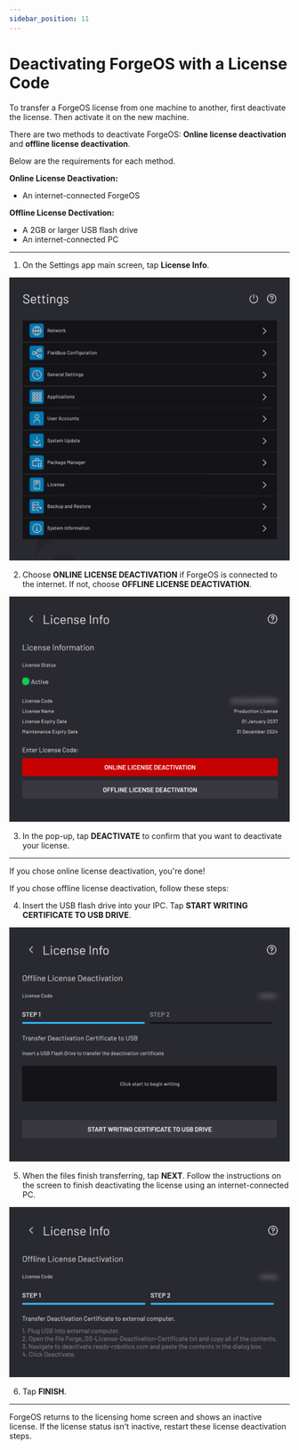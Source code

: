 ```yaml
---
sidebar_position: 11
---
```


# Deactivating ForgeOS with a License Code

To transfer a ForgeOS license from one machine to another, first deactivate the license. Then activate it on the new machine.

There are two methods to deactivate ForgeOS: **Online license deactivation** and **offline license deactivation**.

Below are the requirements for each method.

**Online License Deactivation:**
-   An internet-connected ForgeOS

**Offline License Dectivation:**
-   A 2GB or larger USB flash drive
-   An internet-connected PC

---

1. On the Settings app main screen, tap **License Info**.

![](../Images/Settings/Home.png)

2. Choose **ONLINE LICENSE DEACTIVATION** if ForgeOS is connected to the internet. If not, choose **OFFLINE LICENSE DEACTIVATION**.

![](../Images/Settings/License-Deactivation.png)

3. In the pop-up, tap **DEACTIVATE** to confirm that you want to deactivate your license.

---

If you chose online license deactivation, you're done!

If you chose offline license deactivation, follow these steps:

4. Insert the USB flash drive into your IPC. Tap **START WRITING CERTIFICATE TO USB DRIVE**.

![](../Images/Settings/License-Deactivation-Offline-Step1.png)

5. When the files finish transferring, tap **NEXT**. Follow the instructions on the screen to finish deactivating the license using an internet-connected PC.

![](../Images/Settings/License-Deactivation-Offline-Step2.png)

6. Tap **FINISH**.

---

ForgeOS returns to the licensing home screen and shows an inactive license. If the license status isn't inactive, restart these license deactivation steps.

